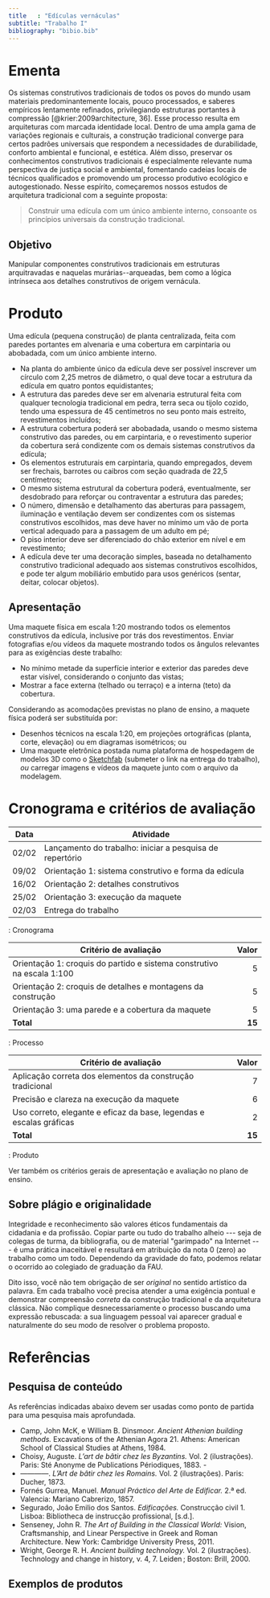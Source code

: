 ```yaml
---
title   : "Edículas vernáculas"
subtitle: "Trabalho I"
bibliography: "bibio.bib"
---
```


# Ementa #

Os sistemas construtivos tradicionais de todos os povos do mundo usam
materiais predominantemente locais, pouco processados, e saberes
empíricos lentamente refinados, privilegiando estruturas portantes à
compressão [@krier:2009architecture, 36]. Esse processo resulta em
arquiteturas com marcada identidade local. Dentro de uma ampla gama de
variações regionais e culturais, a construção tradicional converge para
certos padrões universais que respondem a necessidades de durabilidade,
conforto ambiental e funcional, e estética. Além disso, preservar os
conhecimentos construtivos tradicionais é especialmente relevante numa
perspectiva de justiça social e ambiental, fomentando cadeias locais de
técnicos qualificados e promovendo um processo produtivo ecológico e
autogestionado. Nesse espírito, começaremos nossos estudos de
arquitetura tradicional com a seguinte proposta:

> Construir uma edícula com um único ambiente interno, consoante os
> princípios universais da construção tradicional.

## Objetivo ##

Manipular componentes construtivos tradicionais em estruturas
arquitravadas e naquelas murárias--arqueadas, bem como a lógica
intrínseca aos detalhes construtivos de origem vernácula.

# Produto #

Uma edícula (pequena construção) de planta centralizada, feita com
paredes portantes em alvenaria e uma cobertura em carpintaria ou
abobadada, com um único ambiente interno.

- Na planta do ambiente único da edícula deve ser possível inscrever um
  círculo com 2,25 metros de diâmetro, o qual deve tocar a estrutura da
  edícula em quatro pontos equidistantes;
- A estrutura das paredes deve ser em alvenaria estrutural feita com
  qualquer tecnologia tradicional em pedra, terra seca ou tijolo cozido,
  tendo uma espessura de 45 centímetros no seu ponto mais estreito,
  revestimentos incluídos;
- A estrutura cobertura poderá ser abobadada, usando o mesmo sistema
  construtivo das paredes, ou em carpintaria, e o revestimento superior
  da cobertura será condizente com os demais sistemas construtivos da
  edícula;
- Os elementos estruturais em carpintaria, quando empregados, devem ser
  frechais, barrotes ou caibros com seção quadrada de 22,5 centímetros;
- O mesmo sistema estrutural da cobertura poderá, eventualmente, ser
  desdobrado para reforçar ou contraventar a estrutura das paredes;
- O número, dimensão e detalhamento das aberturas para passagem,
  iluminação e ventilação devem ser condizentes com os sistemas
  construtivos escolhidos, mas deve haver no mínimo um vão de porta
  vertical adequado para a passagem de um adulto em pé;
- O piso interior deve ser diferenciado do chão exterior em nível e em
  revestimento;
- A edícula deve ter uma decoração simples, baseada no detalhamento
  construtivo tradicional adequado aos sistemas construtivos escolhidos,
  e pode ter algum mobiliário embutido para usos genéricos (sentar,
  deitar, colocar objetos).

## Apresentação ##

Uma maquete física em escala 1:20 mostrando todos os elementos
construtivos da edícula, inclusive por trás dos revestimentos. Enviar
fotografias e/ou vídeos da maquete mostrando todos os ângulos relevantes
para as exigências deste trabalho:

- No mínimo metade da superfície interior e exterior das paredes deve
  estar visível, considerando o conjunto das vistas;
- Mostrar a face externa (telhado ou terraço) e a interna (teto) da
  cobertura.

Considerando as acomodações previstas no plano de ensino, a maquete
física poderá ser substituída por:

- Desenhos técnicos na escala 1:20, em projeções ortográficas (planta,
  corte, elevação) ou em diagramas isométricos; ou
- Uma maquete eletrônica postada numa plataforma de hospedagem de
  modelos 3D como o [Sketchfab](http://sketchfab.com) (submeter o link
  na entrega do trabalho), *ou* carregar imagens e vídeos da maquete
  junto com o arquivo da modelagem.

# Cronograma e critérios de avaliação #

| Data  | Atividade                                                |
|-------|----------------------------------------------------------|
| 02/02 | Lançamento do trabalho: iniciar a pesquisa de repertório |
| 09/02 | Orientação 1: sistema construtivo e forma da edícula     |
| 16/02 | Orientação 2: detalhes construtivos                      |
| 25/02 | Orientação 3: execução da maquete                        |
| 02/03 | Entrega do trabalho                                      |

: Cronograma

| Critério de avaliação                                                  |  Valor |
|------------------------------------------------------------------------|-------:|
| Orientação 1: croquis do partido e sistema construtivo na escala 1:100 |      5 |
| Orientação 2: croquis de detalhes e montagens da construção            |      5 |
| Orientação 3: uma parede e a cobertura da maquete                      |      5 |
| **Total**                                                              | **15** |

: Processo

| Critério de avaliação                                               |  Valor |
|---------------------------------------------------------------------|-------:|
| Aplicação correta dos elementos da construção tradicional           |      7 |
| Precisão e clareza na execução da maquete                           |      6 |
| Uso correto, elegante e eficaz da base, legendas e escalas gráficas |      2 |
| **Total**                                                           | **15** |

: Produto

Ver também os critérios gerais de apresentação e avaliação no plano de
ensino.

## Sobre plágio e originalidade ##

Integridade e reconhecimento são valores éticos fundamentais da
cidadania e da profissão. Copiar parte ou tudo do trabalho alheio ---
seja de colegas de turma, da bibliografia, ou de material "garimpado" na
Internet --- é uma prática inaceitável e resultará em atribuição da nota
0 (zero) ao trabalho como um todo. Dependendo da gravidade do fato,
podemos relatar o ocorrido ao colegiado de graduação da FAU.

Dito isso, você não tem obrigação de ser *original* no sentido artístico
da palavra. Em cada trabalho você precisa atender a uma exigência
pontual e demonstrar compreensão *correta* da construção tradicional e
da arquitetura clássica. Não complique desnecessariamente o processo
buscando uma expressão rebuscada: a sua linguagem pessoal vai aparecer
gradual e naturalmente do seu modo de resolver o problema proposto.

# Referências #

## Pesquisa de conteúdo ##

As referências indicadas abaixo devem ser usadas como ponto de partida
para uma pesquisa mais aprofundada.

- Camp, John McK, e William B. Dinsmoor. *Ancient Athenian building
  methods.* Excavations of the Athenian Agora 21. Athens: American School
  of Classical Studies at Athens, 1984.
- Choisy, Auguste. *L’art de bâtir chez les Byzantins.* Vol. 2
  (ilustrações). Paris: Sté Anonyme de Publications Périodiques, 1883. -
- ————. *L’Art de bâtir chez les Romains.* Vol. 2 (ilustrações).
  Paris: Ducher, 1873.
- Fornés Gurrea, Manuel. *Manual Práctico del Arte de Edificar.* 2.ª ed.
  Valencia: Mariano Cabrerizo, 1857.
- Segurado, João Emilio dos Santos. *Edificações.* Construcção civil 1.
  Lisboa: Bibliotheca de instrucção profissional, [s.d.].
- Senseney, John R. *The Art of Building in the Classical World:*
  Vision, Craftsmanship, and Linear Perspective in Greek and Roman
  Architecture. New York: Cambridge University Press, 2011.
- Wright, George R. H. *Ancient building technology.* Vol. 2
  (ilustrações). Technology and change in history, v. 4, 7. Leiden ;
  Boston: Brill, 2000.

## Exemplos de produtos ##

